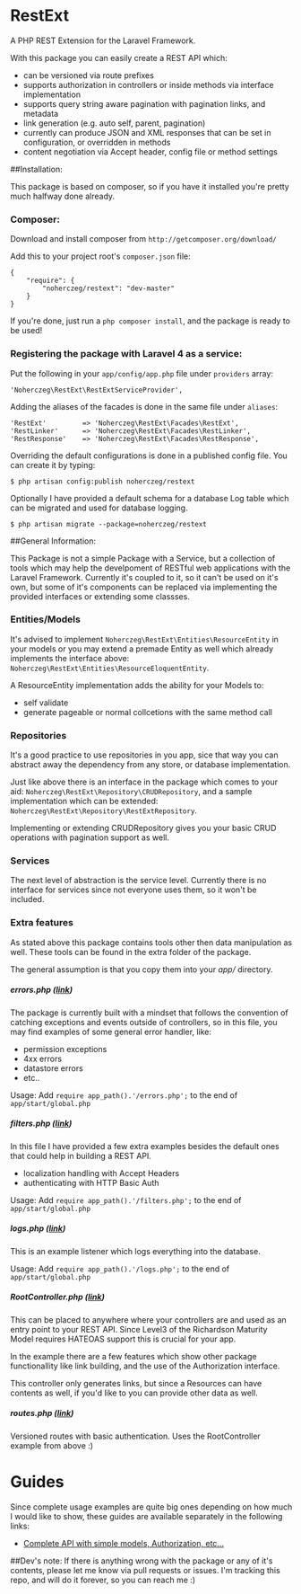 RestExt
=======

A PHP REST Extension for the Laravel Framework.

With this package you can easily create a REST API which:

+ can be versioned via route prefixes
+ supports authorization in controllers or inside methods via interface implementation
+ supports query string aware pagination with pagination links, and metadata
+ link generation (e.g. auto self, parent, pagination)
+ currently can produce JSON and XML responses that can be set in configuration, or overridden in methods
+ content negotiation via Accept header, config file or method settings

##Installation:

This package is based on composer, so if you have it installed you're pretty much halfway done already.

### Composer:

Download and install composer from `http://getcomposer.org/download/`

Add this to your project root's `composer.json` file:
```
{
    "require": {
        "noherczeg/restext": "dev-master"
    }
}
```
If you're done, just run a `php composer install`, and the package is ready to be used!

### Registering the package with Laravel 4 as a service:

Put the following in your `app/config/app.php` file under `providers` array:
```
'Noherczeg\RestExt\RestExtServiceProvider',
```

Adding the aliases of the facades is done in the same file under `aliases`:
```
'RestExt'         => 'Noherczeg\RestExt\Facades\RestExt',
'RestLinker'      => 'Noherczeg\RestExt\Facades\RestLinker',
'RestResponse'    => 'Noherczeg\RestExt\Facades\RestResponse',
```

Overriding the default configurations is done in a published config file. You can create it by typing:
```
$ php artisan config:publish noherczeg/restext
```

Optionally I have provided a default schema for a database Log table which can be migrated and used for database logging.
```
$ php artisan migrate --package=noherczeg/restext
```

##General Information:

This Package is not a simple Package with a Service, but a collection of tools which may help the develpoment of RESTful
web applications with the Laravel Framework. Currently it's coupled to it, so it can't be used on it's own, but some of
it's components can be replaced via implementing the provided interfaces or extending some classses.

### Entities/Models

It's advised to implement `Noherczeg\RestExt\Entities\ResourceEntity` in your models or you may extend a premade Entity
as well which already implements the interface above: `Noherczeg\RestExt\Entities\ResourceEloquentEntity`.

A ResourceEntity implementation adds the ability for your Models to:
+ self validate
+ generate pageable or normal collcetions with the same method call


### Repositories

It's a good practice to use repositories in you app, sice that way you can abstract away the dependency from any store,
or database implementation.

Just like above there is an interface in the package which comes to your aid: `Noherczeg\RestExt\Repository\CRUDRepository`,
and a  sample implementation which can be extended: `Noherczeg\RestExt\Repository\RestExtRepository`.

Implementing or extending CRUDRepository gives you your basic CRUD operations with pagination support as well.

### Services

The next level of abstraction is the service level. Currently there is no interface for services since not everyone uses
 them, so it won't be included.

### Extra features

As stated above this package contains tools other then data manipulation as well. These tools can be found in the extra
 folder of the package.

The general assumption is that you copy them into your _app/_ directory.

##### errors.php ([link](https://github.com/noherczeg/RestExt/blob/master/extra/errors.php))
The package is currently built with a mindset that follows the convention of catching exceptions and events outside of
 controllers, so in this file, you may find examples of some general error handler, like:

+ permission exceptions
+ 4xx errors
+ datastore errors
+ etc..

Usage: Add `require app_path().'/errors.php';` to the end of `app/start/global.php`

##### filters.php ([link](https://github.com/noherczeg/RestExt/blob/master/extra/filters.php))
In this file I have provided a few extra examples besides the default ones that could help in building a REST API.

+ localization handling with Accept Headers
+ authenticating with HTTP Basic Auth

Usage: Add `require app_path().'/filters.php';` to the end of `app/start/global.php`

##### logs.php ([link](https://github.com/noherczeg/RestExt/blob/master/extra/logs.php))
This is an example listener which logs everything into the database.

Usage: Add `require app_path().'/logs.php';` to the end of `app/start/global.php`

##### RootController.php ([link](https://github.com/noherczeg/RestExt/blob/master/extra/RootController.php))
This can be placed to anywhere where your controllers are and used as an entry point to your REST API. Since Level3 of the
Richardson Maturity Model requires HATEOAS support this is crucial for your app.

In the example there are a few features which show other package functionallity like link building, and the use of the
Authorization interface.

This controller only generates links, but since a Resources can have contents as well, if you'd like to you can provide
other data as well.

##### routes.php ([link](https://github.com/noherczeg/RestExt/blob/master/extra/routes.php))
Versioned routes with basic authentication. Uses the RootController example from above :)


# Guides

Since complete usage examples are quite big ones depending on how much I would like to show, these guides are available
separately in the following links:

+ [Complete API with simple models, Authorization, etc...](http://github.com/noherczeg/RestExt/blob/master/docs/complete.md)


##Dev's note:
If there is anything wrong with the package or any of it's contents, please let me know via pull requests or issues. I'm tracking this repo, and will do it forever, so you can reach me :)